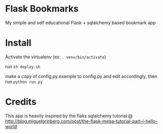 Flask Bookmarks
===============

My simple and self educational Flask + sqlalchemy based bookmark app

Install
=======

Activate the virtualenv (ex: `. venv/bin/activate`)

run `sh deploy.sh`

make a copy of config.py.example to config.py and edit accordingly, then run `python run.py`

Credits
=======

This app is heavily inspired by the flaks sqlalchemy tutorial @ http://blog.miguelgrinberg.com/post/the-flask-mega-tutorial-part-i-hello-world



